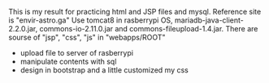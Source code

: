 This is my result for practicing html and JSP files and mysql.
Reference site is "envir-astro.ga"
Use tomcat8 in rasberrypi OS, mariadb-java-client-2.2.0.jar, commons-io-2.11.0.jar and commons-fileupload-1.4.jar.
There are sourse of "jsp", "css", "js" in "webapps/ROOT"

* upload file to server of rasberrypi
* manipulate contents with sql
* design in bootstrap and a little customized my css
